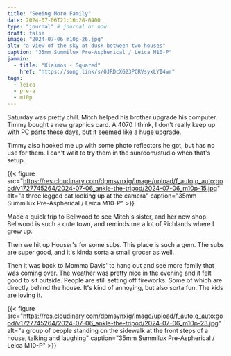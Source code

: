 ```yaml
---
title: "Seeing More Family"
date: 2024-07-06T21:16:28-0400
type: "journal" # journal or now
draft: false
image: "2024-07-06_m10p-26.jpg"
alt: "a view of the sky at dusk between two houses"
caption: "35mm Summilux Pre-Aspherical / Leica M10-P"
jammin:
  - title: "Kiasmos - Squared"
    href: "https://song.link/s/0JRDcXG23PCRVsyxLYI4wr"
tags:
  - leica
  - pre-a
  - m10p
---
```


Saturday was pretty chill. Mitch helped his brother upgrade his computer. Timmy bought a new graphics card. A 4070 I think, I don't really keep up with PC parts these days, but it seemed like a huge upgrade.

Timmy also hooked me up with some photo reflectors he got, but has no use for them. I can't wait to try them in the sunroom/studio when that's setup.

{{< figure src="https://res.cloudinary.com/dpmsynxig/image/upload/f_auto,q_auto:good/v1727745264/2024-07-06_ankle-the-tripod/2024-07-06_m10p-15.jpg" alt="a three legged cat looking up at the camera" caption="35mm Summilux Pre-Aspherical / Leica M10-P" >}}

Made a quick trip to Bellwood to see Mitch's sister, and her new shop. Bellwood is such a cute town, and reminds me a lot of Richlands where I grew up.

Then we hit up Houser's for some subs. This place is such a gem. The subs are super good, and it's kinda sorta a small grocer as well.

Then it was back to Momma Davis' to hang out and see more family that was coming over. The weather was pretty nice in the evening and it felt good to sit outside. People are still setting off fireworks. Some of which are directly behind the house. It's kind of annoying, but also sorta fun. The kids are loving it.

{{< figure src="https://res.cloudinary.com/dpmsynxig/image/upload/f_auto,q_auto:good/v1727745264/2024-07-06_ankle-the-tripod/2024-07-06_m10p-23.jpg" alt="a group of people standing on the sidewalk at the front steps of a house, talking and laughing" caption="35mm Summilux Pre-Aspherical / Leica M10-P" >}}
